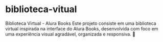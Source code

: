 # biblioteca-vitual
Biblioteca Virtual - Alura Books Este projeto consiste em uma biblioteca virtual inspirada na interface do Alura Books, desenvolvida com foco em uma experiência visual agradável, organizada e responsiva.  🎯 
